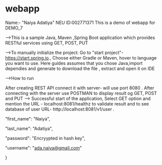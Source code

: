 # webapp
Name:- "Naiya Adatiya"
NEU ID:002771371
This is a demo of webapp
for DEMO_7

-->This is a sample Java, Maven ,Spring Boot application which provides RESTful services using GET, POST, PUT

-->To manually initialize the project:
Go to "start project"- https://start.spring.io., Choose either Gradle or Maven, hover to  language you want to use. Here guides assumes that you chose Java,import dependies and generate to download the file , extract and open it on IDE

-->How to run

After creating REST API connect it with server- will use port 8080 . After connecting with the server use POSTMAN to display result og GET, POST and PUT
--> Successful start of the application, Select GET option and mention the URL - localhost:8081/healthz to validate result and to see database of user  URL- http://localhost:8081/v1/user .

"first_name": "Naiya",

"last_name": "Adatiya",

"password": "Encryypted in hash key",

"username": "ada.naiya@gmail.com"

}


